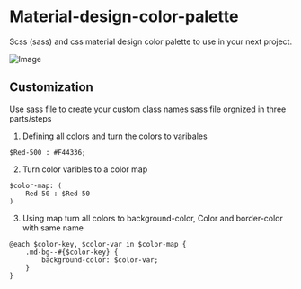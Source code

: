 # Material-design-color-palette
Scss (sass) and css material design color palette to use in your next project. 

![Image](https://i.imgur.com/J5ZQIsd.png)

## Customization
Use sass file to create your custom class names 
sass file orgnized in three parts/steps

 1. Defining all colors and turn the colors to varibales
``` 
$Red-500 : #F44336; 
```
 2. Turn color varibles to a color map
``` 
$color-map: (
	Red-50 : $Red-50 
)
```
 3. Using map turn all colors to background-color, Color and
 border-color with same name
``` 
@each $color-key, $color-var in $color-map {
	.md-bg--#{$color-key} {
		background-color: $color-var;
	}
}
```
<!--stackedit_data:
eyJoaXN0b3J5IjpbMTkyNjMyODMxMywxMTIzOTI5MzI5LDE2OD
QzMjY4ODcsMjExMzcyODIyOSw0NDA0MzIzNDgsODYxMjU2ODk5
LC0xMzE5NzExMTM1LC0xODA2MTIyNDAxXX0=
-->